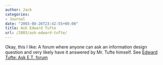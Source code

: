 ```yaml
---
author: Jack
categories:
- Journal
date: "2003-08-26T23:42:55+00:00"
title: Ask Edward Tufte
url: /2003/ask-edward-tufte/
---
```


Okay, this I like: A forum where anyone can ask an information design question and very likely have it answered by Mr. Tufte himself. See [Edward Tufte: Ask E.T. forum][1]

 [1]: http://www.edwardtufte.com/bboard/q-and-a?&topic_id=1 "Ask E.T. forum"